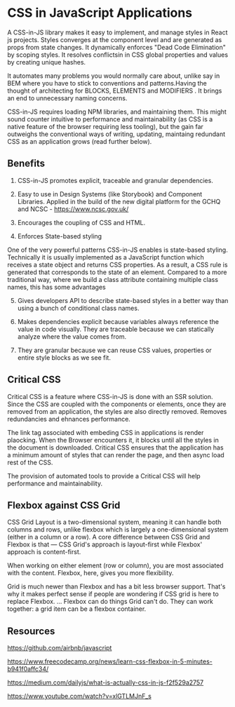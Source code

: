 # CSS in JavaScript Applications

A CSS-in-JS library makes it easy to implement, and manage styles in React js projects. Styles converges at the component level and are generated as props from state changes. It dynamically enforces "Dead Code Elimination" by scoping styles. It resolves conflictsin in CSS global  properties and values by creating unique hashes.

It automates many problems you would normally care about, unlike say in BEM where you have to stick to conventions and patterns.Having the thought of architecting for BLOCKS, ELEMENTS and MODIFIERS . It brings an end to unnecessary naming concerns. 

CSS-in-JS requires loading NPM libraries, and maintaining them. This might sound counter intuitive to performance and maintainability (as CSS is a native feature of the browser requiring less tooling), but the gain far outweighs the conventional ways of writing, updating, maintaing redundant CSS as an application grows (read further below).



## Benefits

1. CSS-in-JS promotes explicit, traceable and granular dependencies.

2. Easy to use in Design Systems (like Storybook) and Component Libraries. Applied in the build of the new digital platform for the GCHQ and NCSC - https://www.ncsc.gov.uk/

3. Encourages the coupling of CSS and HTML.

4. Enforces State-based styling

One of the very powerful patterns CSS-in-JS enables is state-based styling. Technically it is usually implemented as a JavaScript function which receives a state object and returns CSS properties. As a result, a CSS rule is generated that corresponds to the state of an element. Compared to a more traditional way, where we build a class attribute containing multiple class names, this has some advantages

5. Gives developers API to describe state-based styles in a better way than using a bunch of conditional class names.

6. Makes dependencies explicit because variables always reference the value in code visually. They are traceable because we can statically analyze where the value comes from. 

7. They are granular because we can reuse CSS values, properties or entire style blocks as we see fit.


## Critical CSS

Critical CSS is a feature where CSS-in-JS is done with an SSR solution. Since the CSS are coupled with the components or elements, once they are removed from an application, the styles are also directly removed. Removes redundancies and ehnances performance.

The link tag associated with embeding CSS in applications is render plaocking. When the Browser encounters it, it blocks until all the styles in the document is downloaded. Critical CSS ensures that the application has a minimum amount of styles that can render the page, and then async load rest of the CSS.

The provision of automated tools to provide a Critical CSS will help performance and maintainability.


## Flexbox against CSS Grid

CSS Grid Layout is a two-dimensional system, meaning it can handle both columns and rows, unlike flexbox which is largely a one-dimensional system (either in a column or a row). A core difference between CSS Grid and Flexbox is that — CSS Grid's approach is layout-first while Flexbox' approach is content-first.

When working on either element (row or column), you are most associated with the content. Flexbox, here, gives you more flexibility.

Grid is much newer than Flexbox and has a bit less browser support. That's why it makes perfect sense if people are wondering if CSS grid is here to replace Flexbox. ... Flexbox can do things Grid can't do. They can work together: a grid item can be a flexbox container.


## Resources

https://github.com/airbnb/javascript

https://www.freecodecamp.org/news/learn-css-flexbox-in-5-minutes-b941f0affc34/ 

https://medium.com/dailyjs/what-is-actually-css-in-js-f2f529a2757 

https://www.youtube.com/watch?v=xlGTLMJnF_s


